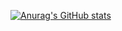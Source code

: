 [![Anurag's GitHub stats](https://github-readme-stats.vercel.app/api?username=alexyu-morrisonexpress)](https://github.com/anuraghazra/github-readme-stats)
